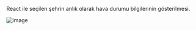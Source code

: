 React ile seçilen şehrin anlık olarak hava durumu bilgilerinin gösterilmesi.

![image](https://user-images.githubusercontent.com/70170606/165077146-c1d78f29-c529-4948-8bb1-8d307d9ec50c.png)

